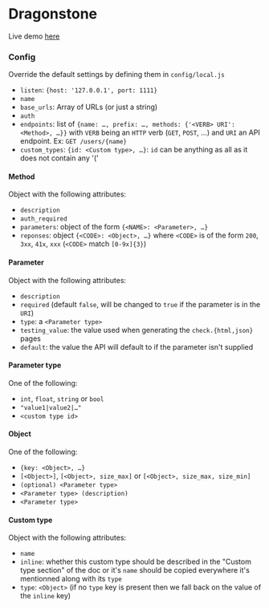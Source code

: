 Dragonstone
===========

Live demo [here](http://dragonstone.darcet.fr)

### Config
Override the default settings by defining them in `config/local.js`
 - `listen`: `{host: '127.0.0.1', port: 1111}`
 - `name`
 - `base_urls`: Array of URLs (or just a string)
 - `auth`
 - `endpoints`: list of `{name: …, prefix: …, methods: {'<VERB> URI': <Method>, …}}` with `VERB` being an `HTTP` verb (`GET`, `POST`, …) and `URI` an API endpoint. Ex: `GET /users/{name}`
 - `custom_types`: `{id: <Custom type>, …}`: `id` can be anything as all as it does not contain any '('

#### Method
Object with the following attributes:
 - `description`
 - `auth_required`
 - `parameters`: object of the form `{<NAME>: <Parameter>, …}`
 - `reponses`: object `{<CODE>: <Object>, …}` where `<CODE>` is of the form `200`, `3xx`, `41x`, `xxx` (`<CODE>` match `[0-9x]{3}`)

#### Parameter
Object with the following attributes:
 - `description`
 - `required` (default `false`, will be changed to `true` if the parameter is in the `URI`)
 - `type`: a `<Parameter type>`
 - `testing_value`: the value used when generating the `check.{html,json}` pages
 - `default`: the value the API will default to if the parameter isn't supplied

#### Parameter type
One of the following:
 - `int`, `float`, `string` or `bool`
 - `"value1|value2|…"`
 - `<custom type id>`

#### Object
One of the following:
 - `{key: <Object>, …}`
 - `[<Object>]`, `[<Object>, size_max]` or `[<Object>, size_max, size_min]`
 - `(optional) <Parameter type>`
 - `<Parameter type> (description)`
 - `<Parameter type>`

#### Custom type
Object with the following attributes:
 - `name`
 - `inline`: whether this custom type should be described in the "Custom type section" of the doc or it's `name` should be copied everywhere it's mentionned along with its `type`
 - `type`: `<Object>` (if no `type` key is present then we fall back on the value of the `inline` key)
